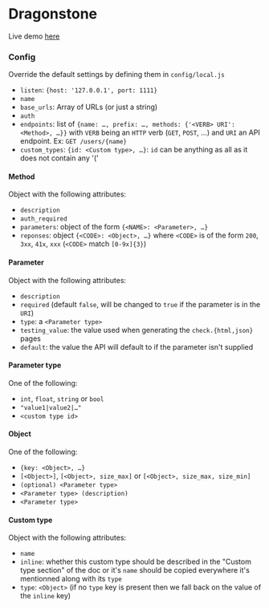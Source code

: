 Dragonstone
===========

Live demo [here](http://dragonstone.darcet.fr)

### Config
Override the default settings by defining them in `config/local.js`
 - `listen`: `{host: '127.0.0.1', port: 1111}`
 - `name`
 - `base_urls`: Array of URLs (or just a string)
 - `auth`
 - `endpoints`: list of `{name: …, prefix: …, methods: {'<VERB> URI': <Method>, …}}` with `VERB` being an `HTTP` verb (`GET`, `POST`, …) and `URI` an API endpoint. Ex: `GET /users/{name}`
 - `custom_types`: `{id: <Custom type>, …}`: `id` can be anything as all as it does not contain any '('

#### Method
Object with the following attributes:
 - `description`
 - `auth_required`
 - `parameters`: object of the form `{<NAME>: <Parameter>, …}`
 - `reponses`: object `{<CODE>: <Object>, …}` where `<CODE>` is of the form `200`, `3xx`, `41x`, `xxx` (`<CODE>` match `[0-9x]{3}`)

#### Parameter
Object with the following attributes:
 - `description`
 - `required` (default `false`, will be changed to `true` if the parameter is in the `URI`)
 - `type`: a `<Parameter type>`
 - `testing_value`: the value used when generating the `check.{html,json}` pages
 - `default`: the value the API will default to if the parameter isn't supplied

#### Parameter type
One of the following:
 - `int`, `float`, `string` or `bool`
 - `"value1|value2|…"`
 - `<custom type id>`

#### Object
One of the following:
 - `{key: <Object>, …}`
 - `[<Object>]`, `[<Object>, size_max]` or `[<Object>, size_max, size_min]`
 - `(optional) <Parameter type>`
 - `<Parameter type> (description)`
 - `<Parameter type>`

#### Custom type
Object with the following attributes:
 - `name`
 - `inline`: whether this custom type should be described in the "Custom type section" of the doc or it's `name` should be copied everywhere it's mentionned along with its `type`
 - `type`: `<Object>` (if no `type` key is present then we fall back on the value of the `inline` key)
